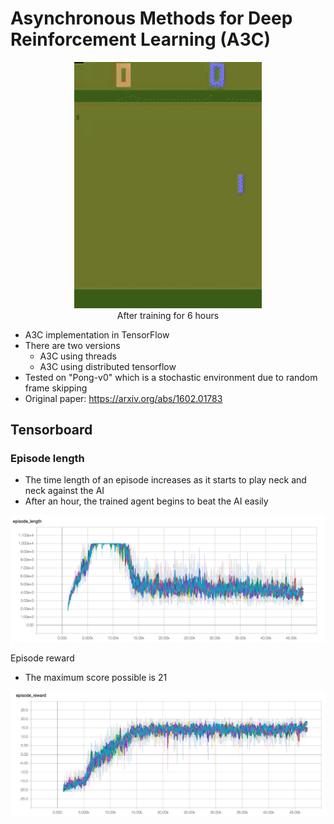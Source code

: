 # Asynchronous Methods for Deep Reinforcement Learning (A3C)

<div align='center'>
<img src="assets/output.gif" width="300px" /> <br />
<figcaption>After training for 6 hours</figcaption>
</div>


- A3C implementation in TensorFlow
- There are two versions
   - A3C using threads
   - A3C using distributed tensorflow
- Tested on "Pong-v0" which is a stochastic environment due to random frame skipping
- Original paper: https://arxiv.org/abs/1602.01783



## Tensorboard

### Episode length
- The time length of an episode increases as it starts to play neck and neck against the AI
- After an hour, the trained agent begins to beat the AI easily 
<img src="assets/episode_length.png" width=800px />

Episode reward
- The maximum score possible is 21
<img src="assets/episode_reward.png" width=800px />

